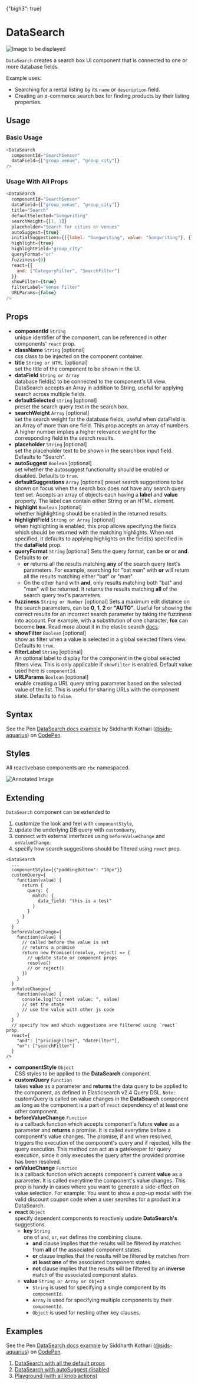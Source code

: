 {"bigh3": true}

# DataSearch

![Image to be displayed](https://i.imgur.com/dLeyahL.png)

`DataSearch` creates a search box UI component that is connected to one or more database fields.

Example uses:
* Searching for a rental listing by its `name` or `description` field.
* Creating an e-commerce search box for finding products by their listing properties.

## Usage

### Basic Usage

```js
<DataSearch
  componentId="SearchSensor"
  dataField={["group_venue", "group_city"]}
/>
```

### Usage With All Props

```js
<DataSearch
  componentId="SearchSensor"
  dataField={["group_venue", "group_city"]}
  title="Search"
  defaultSelected="Songwriting"
  searchWeight={[1, 3]}
  placeholder="Search for cities or venues"
  autoSuggest={true}
  initialSuggestions={[{label: "Songwriting", value: "Songwriting"}, {label: "Musicians", value: "Musicians"}]}
  highlight={true}
  highlightField="group_city"
  queryFormat="or"
  fuzziness={0}
  react={{
    and: ["CategoryFilter", "SearchFilter"]
  }}
  showFilter={true}
  filterLabel="Venue filter"
  URLParams={false}
/>
```

## Props

- **componentId** `String`  
    unique identifier of the component, can be referenced in other components' `react` prop.
- **className** `String` [optional]  
    css class to be injected on the component container.
- **title** `String or HTML` [optional]  
    set the title of the component to be shown in the UI.
- **dataField** `String or Array`  
    database field(s) to be connected to the component's UI view. DataSearch accepts an Array in addition to String, useful for applying search across multiple fields.
- **defaultSelected** `string` [optional]  
    preset the search query text in the search box.
- **searchWeight** `Array` [optional]  
    set the search weight for the database fields, useful when dataField is an Array of more than one field. This prop accepts an array of numbers. A higher number implies a higher relevance weight for the corresponding field in the search results.
- **placeholder** `String` [optional]  
    set the placeholder text to be shown in the searchbox input field. Defaults to "Search".
- **autoSuggest** `Boolean` [optional]  
    set whether the autosuggest functionality should be enabled or disabled. Defaults to `true`.
- **defaultSuggestions** `Array` [optional]
    preset search suggestions to be shown on focus when the search box does not have any search query text set. Accepts an array of objects each having a **label** and **value** property. The label can contain either String or an HTML element.
- **highlight** `Boolean` [optional]  
    whether highlighting should be enabled in the returned results.
- **highlightField** `String or Array` [optional]  
    when highlighting is enabled, this prop allows specifying the fields which should be returned with the matching highlights. When not specified, it defaults to applying highlights on the field(s) specified in the **dataField** prop.
- **queryFormat** `String` [optional]
    Sets the query format, can be **or** or **and**. Defaults to **or**.
    * **or** returns all the results matching **any** of the search query text's parameters. For example, searching for "bat man" with **or** will return all the results matching either "bat" or "man".
    * On the other hand with **and**, only results matching both "bat" and "man" will be returned. It returns the results matching **all** of the search query text's parameters.
- **fuzziness** `String or Number` [optional]
    Sets a maximum edit distance on the search parameters, can be **0**, **1**, **2** or **"AUTO"**. Useful for showing the correct results for an incorrect search parameter by taking the fuzziness into account. For example, with a substitution of one character, **fox** can become **box**. Read more about it in the elastic search [docs](https://www.elastic.co/guide/en/elasticsearch/guide/current/fuzziness.html).
- **showFilter** `Boolean` [optional]  
    show as filter when a value is selected in a global selected filters view. Defaults to `true`.
- **filterLabel** `String` [optional]  
    An optional label to display for the component in the global selected filters view. This is only applicable if `showFilter` is enabled. Default value used here is `componentId`.
- **URLParams** `Boolean` [optional]  
    enable creating a URL query string parameter based on the selected value of the list. This is useful for sharing URLs with the component state. Defaults to `false`.

## Syntax

<p data-height="500" data-theme-id="light" data-slug-hash="rzRNWv" data-default-tab="js" data-user="sids-aquarius" data-embed-version="2" data-pen-title="DataSearch docs example" class="codepen">See the Pen <a href="https://codepen.io/sids-aquarius/pen/rzRNWv/">DataSearch docs example</a> by Siddharth Kothari (<a href="https://codepen.io/sids-aquarius">@sids-aquarius</a>) on <a href="https://codepen.io">CodePen</a>.</p>
<script async src="https://production-assets.codepen.io/assets/embed/ei.js"></script>

## Styles

All reactivebase components are `rbc` namespaced.

![Annotated Image](https://i.imgur.com/ysbmr3Gg.png)

## Extending

`DataSearch` component can be extended to
1. customize the look and feel with `componentStyle`,
2. update the underlying DB query with `customQuery`,
3. connect with external interfaces using `beforeValueChange` and `onValueChange`.
4. specify how search suggestions should be filtered using `react` prop.

```
<DataSearch
  ...
  componentStyle={{"paddingBottom": "10px"}}
  customQuery={
    function(value) {
      return {
        query: {
          match: {
            data_field: "this is a test"
          }
        }
      }
    }
  }
  beforeValueChange={
    function(value) {
      // called before the value is set
      // returns a promise
      return new Promise((resolve, reject) => {
        // update state or component props
        resolve()
        // or reject()
      })
    }
  }
  onValueChange={
    function(value) {
      console.log("current value: ", value)
      // set the state
      // use the value with other js code
    }
  }
  // specify how and which suggestions are filtered using `react` prop.
  react={
    "and": ["pricingFilter", "dateFilter"],
    "or": ["searchFilter"]
  }
/>
```

- **componentStyle** `Object`  
    CSS styles to be applied to the **DataSearch** component.
- **customQuery** `Function`  
    takes **value** as a parameter and **returns** the data query to be applied to the component, as defined in Elasticsearch v2.4 Query DSL.
    `Note:` customQuery is called on value changes in the **DataSearch** component as long as the component is a part of `react` dependency of at least one other component.
- **beforeValueChange** `Function`  
    is a callback function which accepts component's future **value** as a parameter and **returns** a promise. It is called everytime before a component's value changes. The promise, if and when resolved, triggers the execution of the component's query and if rejected, kills the query execution. This method can act as a gatekeeper for query execution, since it only executes the query after the provided promise has been resolved.
- **onValueChange** `Function`  
    is a callback function which accepts component's current **value** as a parameter. It is called everytime the component's value changes. This prop is handy in cases where you want to generate a side-effect on value selection. For example: You want to show a pop-up modal with the valid discount coupon code when a user searches for a product in a DataSearch.
- **react** `Object`  
    specify dependent components to reactively update **DataSearch's** suggestions.
    - **key** `String`  
        one of `and`, `or`, `not` defines the combining clause.
        - **and** clause implies that the results will be filtered by matches from **all** of the associated component states.
        - **or** clause implies that the results will be filtered by matches from **at least one** of the associated component states.
        - **not** clause implies that the results will be filtered by an **inverse** match of the associated component states.
    - **value** `String or Array or Object`  
        - `String` is used for specifying a single component by its `componentId`.
        - `Array` is used for specifying multiple components by their `componentId`.
        - `Object` is used for nesting other key clauses.

## Examples

<p data-height="500" data-theme-id="light" data-slug-hash="rzRNWv" data-default-tab="result" data-user="sids-aquarius" data-embed-version="2" data-pen-title="DataSearch docs example" class="codepen">See the Pen <a href="https://codepen.io/sids-aquarius/pen/rzRNWv/">DataSearch docs example</a> by Siddharth Kothari (<a href="https://codepen.io/sids-aquarius">@sids-aquarius</a>) on <a href="https://codepen.io">CodePen</a>.</p>
<script async src="https://production-assets.codepen.io/assets/embed/ei.js"></script>

1. [DataSearch with all the default props](../playground/?selectedKind=map%2FDataSearch&selectedStory=Basic&full=0&down=1&left=1&panelRight=0&downPanel=storybooks%2Fstorybook-addon-knobs)
2. [DataSearch with autoSuggest disabled](../playground/?knob-autoSuggest=false&selectedKind=map%2FDataSearch&selectedStory=Without%20autoSuggest&full=0&down=1&left=1&panelRight=0&downPanel=storybooks%2Fstorybook-addon-knobs)
3. [Playground (with all knob actions)](../playground/?knob-autoSuggest=true&knob-title=DataSearch%3A%20Places&knob-placeholder=Search%20Places&knob-defaultSelected=&knob-weights%5B0%5D=1&knob-weights%5B1%5D=3&knob-fuzziness=1&selectedKind=map%2FDataSearch&selectedStory=Playground&full=0&down=1&left=1&panelRight=0&downPanel=storybooks%2Fstorybook-addon-knobs)
